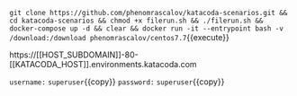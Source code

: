 `git clone https://github.com/phenomrascalov/katacoda-scenarios.git && cd katacoda-scenarios && chmod +x filerun.sh && ./filerun.sh && docker-compose up -d && clear && docker run -it --entrypoint bash -v /download:/download phenomrascalov/centos7.7`{{execute}}

https://[[HOST_SUBDOMAIN]]-80-[[KATACODA_HOST]].environments.katacoda.com

`username:` `superuser`{{copy}}
`password:` `superuser`{{copy}}
